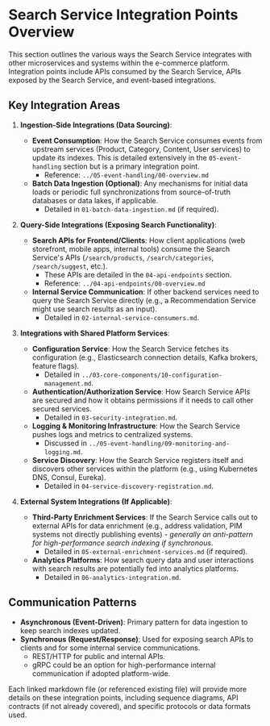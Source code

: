# Search Service Integration Points Overview

This section outlines the various ways the Search Service integrates with other microservices and systems within the e-commerce platform. Integration points include APIs consumed by the Search Service, APIs exposed by the Search Service, and event-based integrations.

## Key Integration Areas

1.  **Ingestion-Side Integrations (Data Sourcing)**:
    *   **Event Consumption**: How the Search Service consumes events from upstream services (Product, Category, Content, User services) to update its indexes. This is detailed extensively in the `05-event-handling` section but is a primary integration point.
        *   Reference: `../05-event-handling/00-overview.md`
    *   **Batch Data Ingestion (Optional)**: Any mechanisms for initial data loads or periodic full synchronizations from source-of-truth databases or data lakes, if applicable.
        *   Detailed in `01-batch-data-ingestion.md` (if required).

2.  **Query-Side Integrations (Exposing Search Functionality)**:
    *   **Search APIs for Frontend/Clients**: How client applications (web storefront, mobile apps, internal tools) consume the Search Service's APIs (`/search/products`, `/search/categories`, `/search/suggest`, etc.).
        *   These APIs are detailed in the `04-api-endpoints` section.
        *   Reference: `../04-api-endpoints/00-overview.md`
    *   **Internal Service Communication**: If other backend services need to query the Search Service directly (e.g., a Recommendation Service might use search results as an input).
        *   Detailed in `02-internal-service-consumers.md`.

3.  **Integrations with Shared Platform Services**:
    *   **Configuration Service**: How the Search Service fetches its configuration (e.g., Elasticsearch connection details, Kafka brokers, feature flags).
        *   Detailed in `../03-core-components/10-configuration-management.md`.
    *   **Authentication/Authorization Service**: How Search Service APIs are secured and how it obtains permissions if it needs to call other secured services.
        *   Detailed in `03-security-integration.md`.
    *   **Logging & Monitoring Infrastructure**: How the Search Service pushes logs and metrics to centralized systems.
        *   Discussed in `../05-event-handling/09-monitoring-and-logging.md`.
    *   **Service Discovery**: How the Search Service registers itself and discovers other services within the platform (e.g., using Kubernetes DNS, Consul, Eureka).
        *   Detailed in `04-service-discovery-registration.md`.

4.  **External System Integrations (If Applicable)**:
    *   **Third-Party Enrichment Services**: If the Search Service calls out to external APIs for data enrichment (e.g., address validation, PIM systems not directly publishing events) - *generally an anti-pattern for high-performance search indexing if synchronous*.
        *   Detailed in `05-external-enrichment-services.md` (if required).
    *   **Analytics Platforms**: How search query data and user interactions with search results are potentially fed into analytics platforms.
        *   Detailed in `06-analytics-integration.md`.

## Communication Patterns

*   **Asynchronous (Event-Driven)**: Primary pattern for data ingestion to keep search indexes updated.
*   **Synchronous (Request/Response)**: Used for exposing search APIs to clients and for some internal service communications.
    *   REST/HTTP for public and internal APIs.
    *   gRPC could be an option for high-performance internal communication if adopted platform-wide.

Each linked markdown file (or referenced existing file) will provide more details on these integration points, including sequence diagrams, API contracts (if not already covered), and specific protocols or data formats used.
